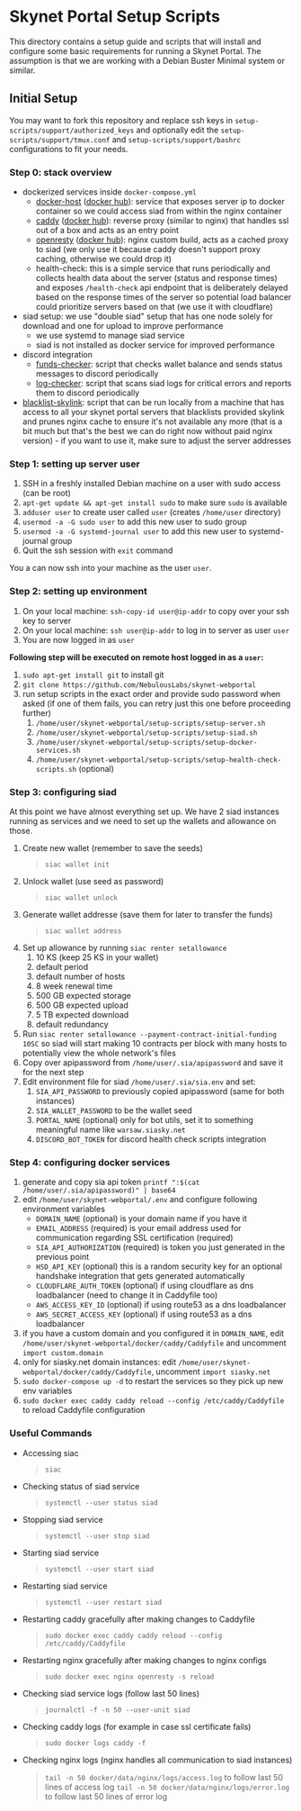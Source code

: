 # Skynet Portal Setup Scripts

This directory contains a setup guide and scripts that will install and
configure some basic requirements for running a Skynet Portal. The assumption is
that we are working with a Debian Buster Minimal system or similar.

## Initial Setup

You may want to fork this repository and replace ssh keys in
`setup-scripts/support/authorized_keys` and optionally edit the `setup-scripts/support/tmux.conf` and `setup-scripts/support/bashrc` configurations to fit your needs.

### Step 0: stack overview

- dockerized services inside `docker-compose.yml`
  - [docker-host](https://github.com/qoomon/docker-host) ([docker hub](https://hub.docker.com/r/qoomon/docker-host)): service that exposes server ip to docker container so we could access siad from within the nginx container
  - [caddy](https://caddyserver.com) ([docker hub](https://hub.docker.com/r/caddy/caddy)): reverse proxy (similar to nginx) that handles ssl out of a box and acts as an entry point
  - [openresty](https://openresty.org) ([docker hub](https://hub.docker.com/r/openresty/openresty)): nginx custom build, acts as a cached proxy to siad (we only use it because caddy doesn't support proxy caching, otherwise we could drop it)
  - health-check: this is a simple service that runs periodically and collects health data about the server (status and response times) and exposes `/health-check` api endpoint that is deliberately delayed based on the response times of the server so potential load balancer could prioritize servers based on that (we use it with cloudflare)
- siad setup: we use "double siad" setup that has one node solely for download and one for upload to improve performance
  - we use systemd to manage siad service
  - siad is not installed as docker service for improved performance
- discord integration
  - [funds-checker](funds-checker.py): script that checks wallet balance and sends status messages to discord periodically
  - [log-checker](log-checker.py): script that scans siad logs for critical errors and reports them to discord periodically
- [blacklist-skylink](blacklist-skylink.sh): script that can be run locally from a machine that has access to all your skynet portal servers that blacklists provided skylink and prunes nginx cache to ensure it's not available any more (that is a bit much but that's the best we can do right now without paid nginx version) - if you want to use it, make sure to adjust the server addresses

### Step 1: setting up server user

1. SSH in a freshly installed Debian machine on a user with sudo access (can be root)
1. `apt-get update && apt-get install sudo` to make sure `sudo` is available
1. `adduser user` to create user called `user` (creates `/home/user` directory)
1. `usermod -a -G sudo user` to add this new user to sudo group
1. `usermod -a -G systemd-journal user` to add this new user to systemd-journal group
1. Quit the ssh session with `exit` command

You a can now ssh into your machine as the user `user`.

### Step 2: setting up environment

1. On your local machine: `ssh-copy-id user@ip-addr` to copy over your ssh key to server
1. On your local machine: `ssh user@ip-addr` to log in to server as user `user`
1. You are now logged in as `user`

**Following step will be executed on remote host logged in as a `user`:**

1. `sudo apt-get install git` to install git
1. `git clone https://github.com/NebulousLabs/skynet-webportal`
1. run setup scripts in the exact order and provide sudo password when asked (if one of them fails, you can retry just this one before proceeding further)
   1. `/home/user/skynet-webportal/setup-scripts/setup-server.sh`
   1. `/home/user/skynet-webportal/setup-scripts/setup-siad.sh`
   1. `/home/user/skynet-webportal/setup-scripts/setup-docker-services.sh`
   1. `/home/user/skynet-webportal/setup-scripts/setup-health-check-scripts.sh` (optional)

### Step 3: configuring siad

At this point we have almost everything set up. We have 2 siad instances running as services and we need to set up the wallets and allowance on those.

1. Create new wallet (remember to save the seeds)
   > `siac wallet init`
1. Unlock wallet (use seed as password)
   > `siac wallet unlock`
1. Generate wallet addresse (save them for later to transfer the funds)
   > `siac wallet address`
1. Set up allowance by running `siac renter setallowance`
   1. 10 KS (keep 25 KS in your wallet)
   1. default period
   1. default number of hosts
   1. 8 week renewal time
   1. 500 GB expected storage
   1. 500 GB expected upload
   1. 5 TB expected download
   1. default redundancy
1. Run `siac renter setallowance --payment-contract-initial-funding 10SC` so siad will start making 10 contracts per block with many hosts to potentially view the whole network's files
1. Copy over apipassword from `/home/user/.sia/apipassword` and save it for the next step
1. Edit environment file for siad `/home/user/.sia/sia.env` and set:
   1. `SIA_API_PASSWORD` to previously copied apipassword (same for both instances)
   1. `SIA_WALLET_PASSWORD` to be the wallet seed
   1. `PORTAL_NAME` (optional) only for bot utils, set it to something meaningful name like `warsaw.siasky.net`
   1. `DISCORD_BOT_TOKEN` for discord health check scripts integration

### Step 4: configuring docker services

1. generate and copy sia api token `printf ":$(cat /home/user/.sia/apipassword)" | base64`
1. edit `/home/user/skynet-webportal/.env` and configure following environment variables
   - `DOMAIN_NAME` (optional) is your domain name if you have it
   - `EMAIL_ADDRESS` (required) is your email address used for communication regarding SSL certification (required)
   - `SIA_API_AUTHORIZATION` (required) is token you just generated in the previous point
   - `HSD_API_KEY` (optional) this is a random security key for an optional handshake integration that gets generated automatically
   - `CLOUDFLARE_AUTH_TOKEN` (optional) if using cloudflare as dns loadbalancer (need to change it in Caddyfile too)
   - `AWS_ACCESS_KEY_ID` (optional) if using route53 as a dns loadbalancer
   - `AWS_SECRET_ACCESS_KEY` (optional) if using route53 as a dns loadbalancer
1. if you have a custom domain and you configured it in `DOMAIN_NAME`, edit `/home/user/skynet-webportal/docker/caddy/Caddyfile` and uncomment `import custom.domain`
1. only for siasky.net domain instances: edit `/home/user/skynet-webportal/docker/caddy/Caddyfile`, uncomment `import siasky.net`
1. `sudo docker-compose up -d` to restart the services so they pick up new env variables
1. `sudo docker exec caddy caddy reload --config /etc/caddy/Caddyfile` to reload Caddyfile configuration

### Useful Commands

- Accessing siac
  > `siac`
- Checking status of siad service
  > `systemctl --user status siad`
- Stopping siad service
  > `systemctl --user stop siad`
- Starting siad service
  > `systemctl --user start siad`
- Restarting siad service
  > `systemctl --user restart siad`
- Restarting caddy gracefully after making changes to Caddyfile
  > `sudo docker exec caddy caddy reload --config /etc/caddy/Caddyfile`
- Restarting nginx gracefully after making changes to nginx configs
  > `sudo docker exec nginx openresty -s reload`
- Checking siad service logs (follow last 50 lines)
  > `journalctl -f -n 50 --user-unit siad`
- Checking caddy logs (for example in case ssl certificate fails)
  > `sudo docker logs caddy -f`
- Checking nginx logs (nginx handles all communication to siad instances)
  > `tail -n 50 docker/data/nginx/logs/access.log` to follow last 50 lines of access log
  > `tail -n 50 docker/data/nginx/logs/error.log` to follow last 50 lines of error log

